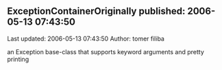 ## ExceptionContainerOriginally published: 2006-05-13 07:43:50 
Last updated: 2006-05-13 07:43:50 
Author: tomer filiba 
 
an Exception base-class that supports keyword arguments and pretty printing